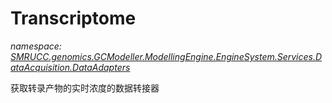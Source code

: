 ﻿# Transcriptome
_namespace: [SMRUCC.genomics.GCModeller.ModellingEngine.EngineSystem.Services.DataAcquisition.DataAdapters](./index.md)_

获取转录产物的实时浓度的数据转接器




